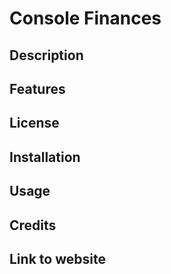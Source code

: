 # Console Finances

## Description

## Features

## License

## Installation

## Usage

## Credits

## Link to website